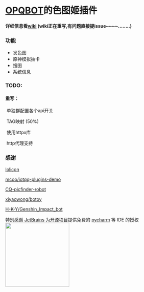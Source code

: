 # [OPQBOT](https://github.com/OPQBOT/OPQ)的色图姬插件

#### 详细信息看[wiki](https://github.com/yuban10703/OPQ-SetuBot/wiki) (wiki正在重写,有问题直接提issue~~~~........)



### 功能

- 发色图
- 原神模拟抽卡
- 搜图
- 系统信息



### TODO:
#### 重写：
​	单独群配置各个api开关

​	TAG映射 (50%)

​       使用httpx库
        
​       http代理支持

 



### 感谢

[lolicon](https://api.lolicon.app/#/setu)

[mcoo/iotqq-plugins-demo](https://github.com/mcoo/iotqq-plugins-demo)

[CQ-picfinder-robot](https://github.com/Tsuk1ko/CQ-picfinder-robot)

[xiyaowong/botoy](https://github.com/xiyaowong/botoy)

[H-K-Y/Genshin_Impact_bot](https://github.com/H-K-Y/Genshin_Impact_bot)



特别感谢 [JetBrains](https://www.jetbrains.com/?from=OPQ-SetuBot) 为开源项目提供免费的 [pycharm](https://www.jetbrains.com/pycharm/?from=OPQ-SetuBot) 等 IDE 的授权  
[<img src="https://cdn.jsdelivr.net/gh/yuban10703/BlogImgdata/img/20210305185521.png" width="200"/>](https://www.jetbrains.com/?from=OPQ-SetuBot)
